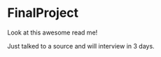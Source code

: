 # FinalProject

Look at this awesome read me!

Just talked to a source and will interview in 3 days. 



